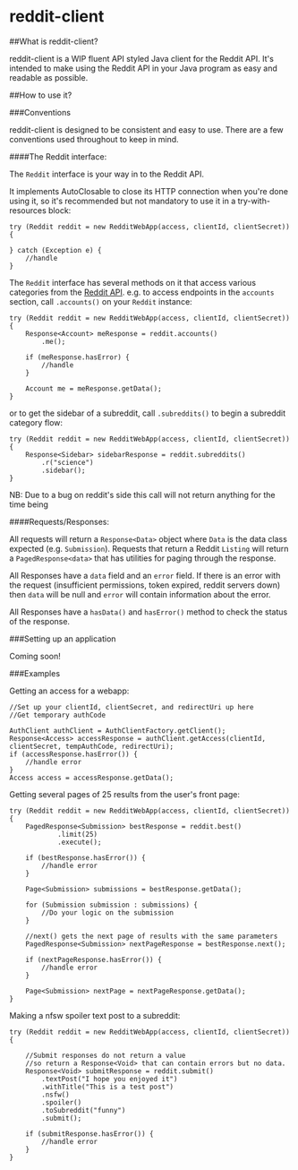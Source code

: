 reddit-client
==

##What is reddit-client?

reddit-client is a WIP fluent API styled Java client for the Reddit API. It's intended to make using the Reddit API in your Java program as easy and readable as possible.

##How to use it?

###Conventions

reddit-client is designed to be consistent and easy to use. There are a few conventions used throughout to keep in mind.

####The Reddit interface:

The `Reddit` interface is your way in to the Reddit API. 

It implements AutoClosable to close its HTTP connection when you're done using it, so it's recommended but not mandatory to use it in a try-with-resources block:

```
try (Reddit reddit = new RedditWebApp(access, clientId, clientSecret)) {

} catch (Exception e) {
    //handle
}
```

The `Reddit` interface has several methods on it that access various categories from the [Reddit API](https://www.reddit.com/dev/api/oauth).
e.g. to access endpoints in the `accounts` section, call `.accounts()` on your `Reddit` instance:

```
try (Reddit reddit = new RedditWebApp(access, clientId, clientSecret)) {
    Response<Account> meResponse = reddit.accounts()
        .me();

    if (meResponse.hasError) {
        //handle
    }
    
    Account me = meResponse.getData();
}
```

or to get the sidebar of a subreddit, call `.subreddits()` to begin a subreddit category flow:

```
try (Reddit reddit = new RedditWebApp(access, clientId, clientSecret)) {
    Response<Sidebar> sidebarResponse = reddit.subreddits()
        .r("science")
        .sidebar();
}
```

NB: Due to a bug on reddit's side this call will not return anything for the time being

####Requests/Responses:

All requests will return a `Response<Data>` object where `Data` is the data class expected (e.g. `Submission`). Requests that return a Reddit `Listing` will return a `PagedResponse<data>` that has utilities for paging through the response.

All Responses have a `data` field and an `error` field. If there is an error with the request (insufficient permissions, token expired, reddit servers down) then `data` will be null and `error` will contain information about the error.

All Responses have a `hasData()` and `hasError()` method to check the status of the response.

###Setting up an application

Coming soon!

###Examples

Getting an access for a webapp:

```
//Set up your clientId, clientSecret, and redirectUri up here
//Get temporary authCode

AuthClient authClient = AuthClientFactory.getClient();
Response<Access> accessResponse = authClient.getAccess(clientId, clientSecret, tempAuthCode, redirectUri);
if (accessResponse.hasError()) {
    //handle error
}
Access access = accessResponse.getData();
```

Getting several pages of 25 results from the user's front page:
```
try (Reddit reddit = new RedditWebApp(access, clientId, clientSecret)) {
    PagedResponse<Submission> bestResponse = reddit.best()
            .limit(25)
            .execute();
    
    if (bestResponse.hasError()) {
        //handle error
    }

    Page<Submission> submissions = bestResponse.getData();

    for (Submission submission : submissions) {
        //Do your logic on the submission
    }

    //next() gets the next page of results with the same parameters
    PagedResponse<Submission> nextPageResponse = bestResponse.next();
    
    if (nextPageResponse.hasError()) {
        //handle error
    }
    
    Page<Submission> nextPage = nextPageResponse.getData();
}
```

Making a nfsw spoiler text post to a subreddit:
```
try (Reddit reddit = new RedditWebApp(access, clientId, clientSecret)) {

    //Submit responses do not return a value 
    //so return a Response<Void> that can contain errors but no data.
    Response<Void> submitResponse = reddit.submit()
        .textPost("I hope you enjoyed it")
        .withTitle("This is a test post")
        .nsfw()
        .spoiler()
        .toSubreddit("funny")
        .submit();

    if (submitResponse.hasError()) {
        //handle error
    }
}
```